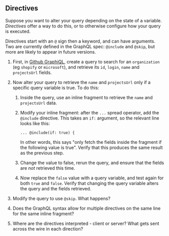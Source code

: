## Directives

Suppose you want to alter your query depending on the state of a variable. _Directives_ offer a way to do this, or to otherwise configure how your query is executed.

Directives start with an `@` sign then a keyword, and can have arguments. Two are currently defined in the GraphQL spec: `@include` and `@skip`, but more are likely to appear in future versions.

1. First, in [Github GraphiQL](https://developer.github.com/early-access/graphql/explorer/), create a query to search for an `organization` (eg `shopify` or `microsoft`), and retrieve its `id`, `login`, `name` and `projectsUrl` fields.

2. Now alter your query to retrieve the `name` and `projectsUrl` only if a specific query variable is true. To do this:

   1. Inside the query, use an inline fragment to retrieve the `name` and `projectsUrl` data.

   2. Modify your inline fragment: after the `...` spread operator, add the `@include` directive. This takes an `if:` argument, so the relevant line looks like this:

      ```
      ... @include(if: true) {
      ```

      In other words, this says "only fetch the fields inside the fragment if the following value is true". Verify that this produces the same result as the previous step.

    3. Change the value to false, rerun the query, and ensure that the fields are _not_ retrieved this time.

    4. Now replace the `false` value with a query variable, and test again for both `true` and `false`. Verify that changing the query variable alters the query and the fields retrieved.

  3. Modify the query to use `@skip`. What happens?

  4. Does the GraphQL syntax allow for multiple directives on the same line for the same inline fragment?

  5. Where are the directives interpreted - client or server? What gets sent across the wire in each direction?
